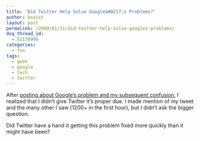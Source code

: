 ```yaml
---
title: 'Did Twitter Help Solve Google&#8217;s Problems?'
author: bsoist
layout: post
permalink: /2009/01/31/did-twitter-help-solve-googles-problems/
dsq_thread_id:
  - 52170996
categories:
  - fun
tags:
  - geek
  - google
  - tech
  - twitter
---
```

After [posting about Google&#8217;s problem and my subsequent confusion][1], I realized that I didn&#8217;t give Twitter it&#8217;s proper due. I made mention of my tweet and the many other I saw (1200+ in the first hour), but I didn&#8217;t ask the bigger question.

Did Twitter have a hand it getting this problem fixed more quickly than it might have been?

 [1]: http://whsjr.soistmann.com/oped/2009/01/31/google-flags-whole-internet-as-malware/
